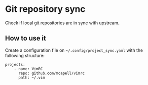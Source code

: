 # Git repository sync

Check if local git repositories are in sync with upstream.

## How to use it

Create a configuration file on `~/.config/project_sync.yaml` with the following structure:

	projects:
		- name: VimRC
		  repo: github.com/mcapell/vimrc
		  path: ~/.vim
